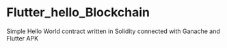 # Flutter_hello_Blockchain
Simple Hello World contract written in Solidity connected with Ganache and Flutter APK
